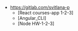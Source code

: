 
* https://gitlab.com/svitlana-p
  + [React courses-app 1-2-3]
  + [Angular_CLI]
  + [Node HW-1-2-3]









